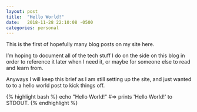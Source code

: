 ```yaml
---
layout: post
title:  "Hello World!"
date:   2018-11-28 22:10:08 -0500
categories: personal
---
```


This is the first of hopefully many blog posts on my site here.

I’m hoping to document all of the tech stuff I do on the side on this blog in order to reference it later when I need it, or maybe for someone else to read and learn from.

Anyways I will keep this brief as I am still setting up the site, and just wanted to to a hello world post to kick things off.

{% highlight bash %}
echo "Hello World!"
#=> prints 'Hello World!' to STDOUT.
{% endhighlight %}

